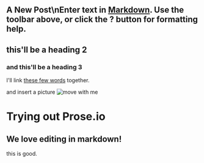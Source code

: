 ## A New Post\nEnter text in [Markdown](http://daringfireball.net/projects/markdown/). Use the toolbar above, or click the **?** button for formatting help.

## this'll be a heading 2

### and this'll be a heading 3

I'll link [these few words](github.com/emjayess) together.

and insert a picture
![move with me](//groovesalad.move-with-me-dub.png)

# Trying out Prose.io
## We love editing in markdown!
this is good.
